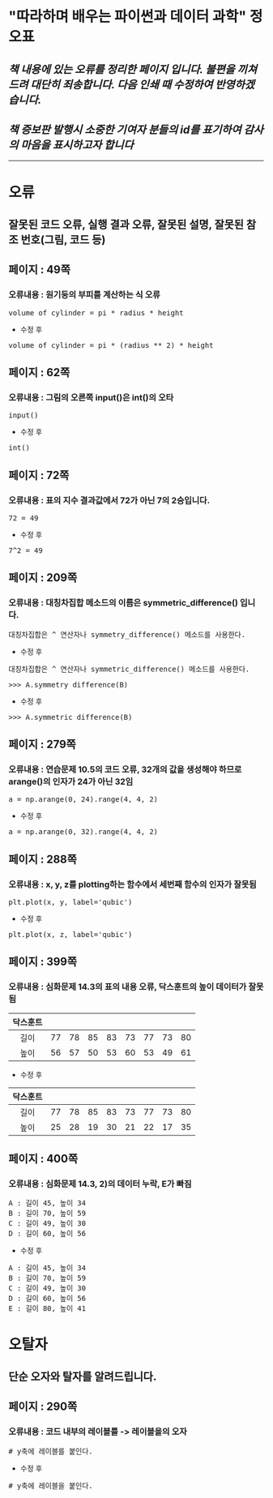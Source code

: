 # "따라하며 배우는 파이썬과 데이터 과학" 정오표
## *책 내용에 있는 오류를 정리한 페이지 입니다. 불편을 끼쳐드려 대단히 죄송합니다. 다음 인쇄 때 수정하여 반영하겠습니다.*
## *책 증보판 발행시 소중한 기여자 분들의 id를 표기하여 감사의 마음을 표시하고자 합니다*
---

# 오류
## 잘못된 코드 오류, 실행 결과 오류, 잘못된 설명, 잘못된 참조 번호(그림, 코드 등) 

## 페이지 : 49쪽
### 오류내용 : 원기둥의 부피를 계산하는 식 오류
<pre>
volume_of_cylinder = pi * radius * height
</pre>
* 수정 후
<pre>
volume_of_cylinder = pi * (radius ** 2) * height
</pre>

## 페이지 : 62쪽
### 오류내용 : 그림의 오른쪽 input()은 int()의 오타
<pre>
input()
</pre>
* 수정 후
<pre>
int()
</pre>

## 페이지 : 72쪽
### 오류내용 : 표의 지수 결과값에서 72가 아닌 7의 2승입니다.
<pre>
72 = 49
</pre>
* 수정 후
<pre>
7^2 = 49
</pre>

## 페이지 : 209쪽
### 오류내용 : 대칭차집합 메소드의 이름은 symmetric_difference() 입니다.
<pre>
대칭차집합은 ^ 연산자나 symmetry_difference() 메소드를 사용한다.
</pre>
* 수정 후
<pre>
대칭차집합은 ^ 연산자나 symmetric_difference() 메소드를 사용한다.
</pre>

<pre>
>>> A.symmetry_difference(B)
</pre>
* 수정 후
<pre>
>>> A.symmetric_difference(B)
</pre>

## 페이지 : 279쪽
### 오류내용 : 연습문제 10.5의 코드 오류, 32개의 값을 생성해야 하므로 arange()의 인자가 24가 아닌 32임
<pre>
a = np.arange(0, 24).range(4, 4, 2)
</pre>
* 수정 후
<pre>
a = np.arange(0, 32).range(4, 4, 2)
</pre>

## 페이지 : 288쪽
### 오류내용 : x, y, z를 plotting하는 함수에서 세번째 함수의 인자가 잘못됨
<pre>
plt.plot(x, y, label='qubic')
</pre>
* 수정 후
<pre>
plt.plot(x, z, label='qubic')
</pre>

## 페이지 : 399쪽
### 오류내용 : 심화문제 14.3의 표의 내용 오류, 닥스훈트의 높이 데이터가 잘못됨

| 닥스훈트 |    |    |    |    |    |    |    |   |
|:------:|:--:|:--:|:--:|:--:|:--:|:--:|:--:|:--:|
|  길이  | 77 | 78 | 85 | 83 | 73 | 77 | 73 | 80
|  높이  | 56 | 57 | 50 | 53 | 60 | 53 | 49 | 61
* 수정 후

| 닥스훈트 |    |    |    |    |    |    |    |   |
|:-------:|:--:|:--:|:--:|:--:|:--:|:--:|:--:|:--:|
|   길이   | 77 | 78 | 85 | 83 | 73 | 77 | 73 | 80
|   높이   | 25 | 28 | 19 | 30 | 21 | 22 | 17 | 35

## 페이지 : 400쪽
### 오류내용 : 심화문제 14.3, 2)의 데이터 누락, E가 빠짐
<pre>
A : 길이 45, 높이 34
B : 길이 70, 높이 59
C : 길이 49, 높이 30
D : 길이 60, 높이 56
</pre>
* 수정 후
<pre>
A : 길이 45, 높이 34
B : 길이 70, 높이 59
C : 길이 49, 높이 30
D : 길이 60, 높이 56
E : 길이 80, 높이 41
</pre>

# 오탈자
## 단순 오자와 탈자를 알려드립니다.

## 페이지 : 290쪽
### 오류내용 : 코드 내부의 레이블를 -> 레이블을의 오자
<pre>
# y축에 레이블를 붙인다.
</pre>
* 수정 후
<pre>
# y축에 레이블을 붙인다.
</pre>
